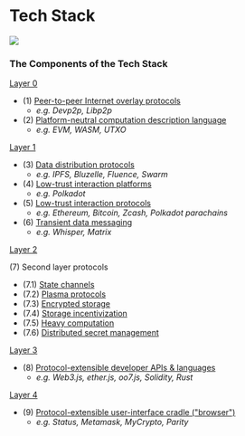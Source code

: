 # Tech Stack

![](https://i.imgur.com/r0G3SQq.png)


### The Components of the Tech Stack

[Layer 0](Layer-0/Layer-0-Overview.md)

  * (1) [Peer-to-peer Internet overlay protocols](Layer-0/Peer_to_peer_internet_overlay_protocols.md)
    - _e.g. Devp2p, Libp2p_
  * (2) [Platform-neutral computation description language](Layer-0/Platform_neutral_computation_description_language.md)
    - _e.g. EVM, WASM, UTXO_

[Layer 1](Layer-1/Layer-1-Overview.md)

* (3) [Data distribution protocols](Layer-1/Data_distribution_protocols.md)
    - _e.g. IPFS, Bluzelle, Fluence, Swarm_
* (4) [Low-trust interaction platforms](Layer-1/Low_trust_interaction_platforms.md)
    - _e.g. Polkadot_
* (5) [Low-trust interaction protocols](Layer-1/Low_trust_interaction_protocols.md)
    - _e.g. Ethereum, Bitcoin, Zcash, Polkadot parachains_
* (6) [Transient data messaging](Layer-1/Transient_data_messaging.md)
    - _e.g. Whisper, Matrix_

[Layer 2](Layer-2/Layer-2-Overview.md)

(7) Second layer protocols
 

 * (7.1) [State channels](Layer-2/State_channels.md)
 * (7.2) [Plasma protocols](Layer-2/Plasma_protocols.md)
 * (7.3) [Encrypted storage](Layer-2/Encrypted_storage.md)
 * (7.4) [Storage incentivization](Layer-2/Storage_incentivization.md)
 * (7.5) [Heavy computation](Layer-2/Heavy_computation.md)
 * (7.6) [Distributed secret management](Layer-2/Distributed_secret_management.md)

[Layer 3](Layer-3/Layer-3-Overview.md)

 * (8) [Protocol-extensible developer APIs & languages](Layer-3/Layer-3-Overview.md)
    - _e.g. Web3.js, ether.js, oo7.js, Solidity, Rust_

[Layer 4](Layer-4/Layer-4-Overview.md)

 * (9) [Protocol-extensible user-interface cradle ("browser")](Layer-4/Layer-4-Overview.md)
    - _e.g. Status, Metamask, MyCrypto, Parity_

